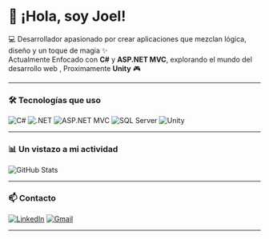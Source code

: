 # 👋 ¡Hola, soy Joel!

💻 Desarrollador apasionado por crear aplicaciones que mezclan lógica, diseño y un toque de magia ✨  
Actualmente Enfocado con **C#** y **ASP.NET MVC**, explorando el mundo del desarrollo web , Proximamente **Unity** 🎮  

---


### 🛠️ Tecnologías que uso
![C#](https://img.shields.io/badge/C%23-239120?style=for-the-badge&logo=c-sharp&logoColor=white)
![.NET](https://img.shields.io/badge/.NET-512BD4?style=for-the-badge&logo=dotnet&logoColor=white)
![ASP.NET MVC](https://img.shields.io/badge/ASP.NET%20MVC-68217A?style=for-the-badge&logo=dotnet&logoColor=white)
![SQL Server](https://img.shields.io/badge/SQL%20Server-CC2927?style=for-the-badge&logo=microsoftsqlserver&logoColor=white)
![Unity](https://img.shields.io/badge/Unity-000000?style=for-the-badge&logo=unity&logoColor=white)

---

### 📊 Un vistazo a mi actividad
![GitHub Stats](https://github-readme-stats.vercel.app/api?username=naGiX1212&show_icons=true&theme=tokyonight)

---

### 📫 Contacto
[![LinkedIn](https://img.shields.io/badge/LinkedIn-0077B5?style=for-the-badge&logo=linkedin&logoColor=white)](https://www.linkedin.com/in/joel-murillo-99625a268/)
[![Gmail](https://img.shields.io/badge/Email-D14836?style=for-the-badge&logo=gmail&logoColor=white)](mailto:joelmurillo298@gmail.com)

---

